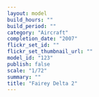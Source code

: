 ```yaml
---
layout: model
build_hours: ""
build_period: ""
category: "Aircraft"
completion_date: "2007"
flickr_set_id: ""
flickr_set_thumbnail_url: ""
model_id: "123"
publish: false
scale: "1/72"
summary: ""
title: "Fairey Delta 2"
---
```




